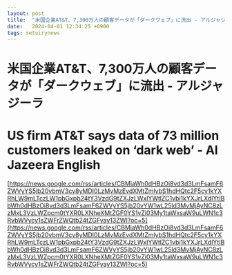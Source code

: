 ```yaml
---
layout: post
title:  "米国企業AT&T、7,300万人の顧客データが「ダークウェブ」に流出 - アルジャジーラ"
date:   2024-04-01 12:34:25 +0900
tags: setuirynews 
---
```


# 米国企業AT&T、7,300万人の顧客データが「ダークウェブ」に流出 - アルジャジーラ



# US firm AT&T says data of 73 million customers leaked on ‘dark web’ - Al Jazeera English

[https://news.google.com/rss/articles/CBMiaWh0dHBzOi8vd3d3LmFsamF6ZWVyYS5jb20vbmV3cy8yMDI0LzMvMzEvdXMtZmlybS1hdHQtc2F5cy1kYXRhLW9mLTczLW1pbGxpb24tY3VzdG9tZXJzLWxlYWtlZC1vbi1kYXJrLXdlYtIBbWh0dHBzOi8vd3d3LmFsamF6ZWVyYS5jb20vYW1wL25ld3MvMjAyNC8zLzMxL3VzLWZpcm0tYXR0LXNheXMtZGF0YS1vZi03My1taWxsaW9uLWN1c3RvbWVycy1sZWFrZWQtb24tZGFyay13ZWI?oc=5](https://news.google.com/rss/articles/CBMiaWh0dHBzOi8vd3d3LmFsamF6ZWVyYS5jb20vbmV3cy8yMDI0LzMvMzEvdXMtZmlybS1hdHQtc2F5cy1kYXRhLW9mLTczLW1pbGxpb24tY3VzdG9tZXJzLWxlYWtlZC1vbi1kYXJrLXdlYtIBbWh0dHBzOi8vd3d3LmFsamF6ZWVyYS5jb20vYW1wL25ld3MvMjAyNC8zLzMxL3VzLWZpcm0tYXR0LXNheXMtZGF0YS1vZi03My1taWxsaW9uLWN1c3RvbWVycy1sZWFrZWQtb24tZGFyay13ZWI?oc=5)


